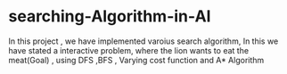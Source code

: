 # searching-Algorithm-in-AI
In this project , we have implemented varoius search algorithm, In this we have stated a interactive problem, where the lion wants to eat the meat(Goal) , using DFS ,BFS , Varying cost function and A* Algorithm

